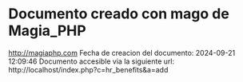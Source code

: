 # Documento creado con mago de Magia_PHP 
http://magiaphp.com 
Fecha de creacion del documento: 2024-09-21 12:09:46 
Documento accesible via la siguiente url:  
http://localhost/index.php?c=hr_benefits&a=add 

